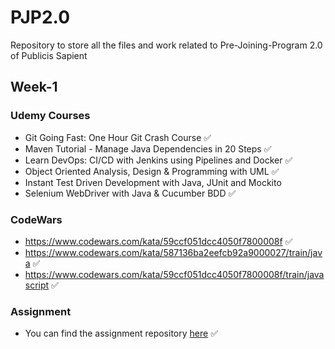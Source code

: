 # PJP2.0

Repository to store all the files and work related to Pre-Joining-Program 2.0 of Publicis Sapient

## Week-1
### Udemy Courses
* Git Going Fast: One Hour Git Crash Course :white_check_mark:
* Maven Tutorial - Manage Java Dependencies in 20 Steps :white_check_mark:
* Learn DevOps: CI/CD with Jenkins using Pipelines and Docker :white_check_mark:
* Object Oriented Analysis, Design & Programming with UML :white_check_mark:
* Instant Test Driven Development with Java, JUnit and Mockito
* Selenium WebDriver with Java & Cucumber BDD :white_check_mark:

### CodeWars
* https://www.codewars.com/kata/59ccf051dcc4050f7800008f :white_check_mark:
* https://www.codewars.com/kata/587136ba2eefcb92a9000027/train/java :white_check_mark:
* https://www.codewars.com/kata/59ccf051dcc4050f7800008f/train/javascript :white_check_mark:

### Assignment

- You can find the assignment repository [here](https://github.com/ashu10832/GitDemo) :white_check_mark:
